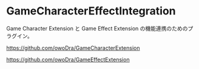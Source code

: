 # GameCharacterEffectIntegration
Game Character Extension と Game Effect Extension の機能連携のためのプラグイン。

https://github.com/owoDra/GameCharacterExtension

https://github.com/owoDra/GameEffectExtension
